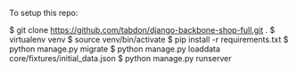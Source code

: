 To setup this repo:

$ git clone https://github.com/tabdon/django-backbone-shop-full.git .
$ virtualenv venv
$ source venv/bin/activate
$ pip install -r requirements.txt 
$ python manage.py migrate
$ python manage.py loaddata core/fixtures/initial_data.json 
$ python manage.py runserver
